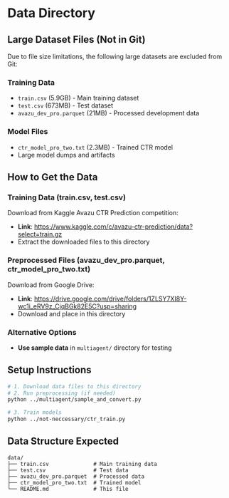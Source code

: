 # Data Directory

## Large Dataset Files (Not in Git)

Due to file size limitations, the following large datasets are excluded from Git:

### Training Data
- `train.csv` (5.9GB) - Main training dataset
- `test.csv` (673MB) - Test dataset  
- `avazu_dev_pro.parquet` (21MB) - Processed development data

### Model Files
- `ctr_model_pro_two.txt` (2.3MB) - Trained CTR model
- Large model dumps and artifacts

## How to Get the Data

### Training Data (train.csv, test.csv)
Download from Kaggle Avazu CTR Prediction competition:
- **Link**: https://www.kaggle.com/c/avazu-ctr-prediction/data?select=train.gz
- Extract the downloaded files to this directory

### Preprocessed Files (avazu_dev_pro.parquet, ctr_model_pro_two.txt)
Download from Google Drive:
- **Link**: https://drive.google.com/drive/folders/1ZLSY7XI8Y-wc1i_eRV9z_CjqBGk82E5C?usp=sharing
- Download and place in this directory

### Alternative Options
- **Use sample data** in `multiagent/` directory for testing

## Setup Instructions

```bash
# 1. Download data files to this directory
# 2. Run preprocessing (if needed)
python ../multiagent/sample_and_convert.py

# 3. Train models
python ../not-neccessary/ctr_train.py
```

## Data Structure Expected

```
data/
├── train.csv              # Main training data
├── test.csv               # Test data  
├── avazu_dev_pro.parquet  # Processed data
├── ctr_model_pro_two.txt  # Trained model
└── README.md              # This file
``` 